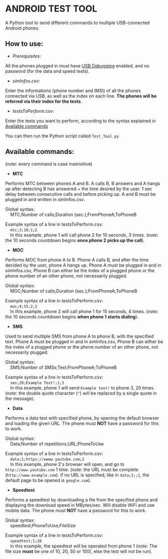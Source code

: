 ANDROID TEST TOOL  
====

A Python tool to send different commands to multiple USB-connected Android phones.

How to use:  
----
* *Prerequisites*:  
  
All the phones plugged in must have [USB Debugging](https://developer.android.com/studio/debug/dev-options#enable) enabled, and no password (for the data and speed tests).  
  
* *simInfos.csv*: 
  
Enter the informations (phone number and IMSI) of all the phones connected via USB, as well as the index on each line.
**The phones will be referred via their index for the tests**.

* *testsToPerform.csv*:  
  
Enter the tests you want to perform, according to the syntax explained in [Available commands](#Available-commands)  

You can then run the Python script called `Test_Tool.py`
  
Available commands:  
----
(*note*: every command is case insensitive)  

* **MTC**  
  
Performs MTC between phones A and B. A calls B, B answers and A hangs up after detecting B has answered + the time desired by the user.
1 sec delay between consecutive calls and before picking up. A and B must be plugged in and 
written in simInfos.csv.  
  
Global syntax:  
&nbsp;&nbsp;&nbsp;&nbsp;MTC;Number of calls;Duration (sec.);FromPhoneA;ToPhoneB   
  
Example syntax of a line in testsToPerform.csv:  
&nbsp;&nbsp;&nbsp;&nbsp;`mtc;3;10;1;2`  
&nbsp;&nbsp;&nbsp;&nbsp;In this example, phone 1 will call phone 2 for 10 seconds, 3 times.
(*note*: the 10 seconds countdown begins **once phone 2 picks up the call**).  

* **MOC**  
  
Performs MOC from phone A to B. Phone A calls B, and after the time decided by the user, phone A hangs up.
Phone A must be plugged in and in simInfos.csv, Phone B can either be the index of a plugged phone or the
phone number of an other phone, not necessarily plugged.  
  
Global syntax:  
&nbsp;&nbsp;&nbsp;&nbsp;MOC;Number of calls;Duration (sec.);FromPhoneA;ToPhoneB  
  
Example syntax of a line in testsToPerform.csv:  
&nbsp;&nbsp;&nbsp;&nbsp;`moc;4;15;2;1`  
&nbsp;&nbsp;&nbsp;&nbsp;In this example, phone 2 will call phone 1 for 15 seconds, 4 times.
(*note*: the 10 seconds countdown begins **when phone 1 starts dialing**).

*	**SMS**  
  
Used to send multiple SMS from phone A to phone B, with the specified text.
Phone A must be plugged in and in simInfos.csv, Phone B can either be the index of a plugged phone or the
phone number of an other phone, not necessarily plugged.  
  
Global syntax:  
&nbsp;&nbsp;&nbsp;&nbsp;SMS;Number of SMSs;Text;FromPhoneA;ToPhoneB  
  
Example syntax of a line in testsToPerform.csv:  
&nbsp;&nbsp;&nbsp;&nbsp;`sms;20;Example Text!;1;3`  
&nbsp;&nbsp;&nbsp;&nbsp;In this example, phone 1 will send `Example text!` to phone 3, 20 times.
(*note*: the double quote character (`"`) will be replaced by a single quote in the message).
  
* **Data**   
  
Performs a data test with specified phone, by opening the default browser and loading the given URL. 
The phone must **NOT** have a password for this to work.  
    
Global syntax:  
&nbsp;&nbsp;&nbsp;&nbsp;Data;Number of repetitions;URL;PhoneToUse
  
Example syntax of a line in testsToPerform.csv:  
&nbsp;&nbsp;&nbsp;&nbsp;`data;1;https://wwww.youtube.com;2`  
&nbsp;&nbsp;&nbsp;&nbsp;In this example, phone 2's browser will open, and go to `http://www.youtube.com` 1 time.
(*note*: the URL must be complete (`http://www.example.com`). If no URL is specified, like in `data;1;;1`, the default page to be opened is `google.com`).
  
* **Speedtest**  
  
Performs a speedtest by downloading a file from the specified phone and displaying the download speed in MBytes/sec. 
Will disable WiFi and use mobile data. The phone must **NOT** have a password for this to work.  
  
Global syntax:  
&nbsp;&nbsp;&nbsp;&nbsp;speedtest;PhoneToUse;FileSize  
  
Example syntax of a line in testsToPerform.csv:  
&nbsp;&nbsp;&nbsp;&nbsp;`speedtest;1;20`  
&nbsp;&nbsp;&nbsp;&nbsp;In this example, the speedtest will be operated from phone 1 (*note*: The file size **must** be one of 10, 20, 50 or 100), else the test will not be run).















